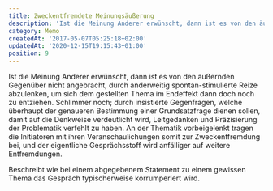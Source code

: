 ```yaml
---
title: Zweckentfremdete Meinungsäußerung
description: 'Ist die Meinung Anderer erwünscht, dann ist es von den äußernden...'
category: Memo
createdAt: '2017-05-07T05:25:18+02:00'
updatedAt: '2020-12-15T19:15:43+01:00'
position: 9
---
```


Ist die Meinung Anderer erwünscht, dann ist es von den äußernden Gegenüber nicht angebracht, durch anderweitig spontan-stimulierte Reize abzulenken, um sich dem gestellten Thema im Endeffekt dann doch noch zu entziehen. Schlimmer noch; durch insistierte Gegenfragen, welche überhaupt der genaueren Bestimmung einer Grundsatzfrage dienen sollen, damit auf die Denkweise verdeutlicht wird, Leitgedanken und Präzisierung der Problematik verfehlt zu haben. An der Thematik vorbeigelenkt tragen die Initiatoren mit ihren Veranschaulichungen somit zur Zweckentfremdung bei, und der eigentliche  Gesprächsstoff wird anfälliger auf weitere Entfremdungen.

Beschreibt wie bei einem abgegebenem Statement zu einem gewissen Thema das Gespräch typischerweise korrumperiert wird.
